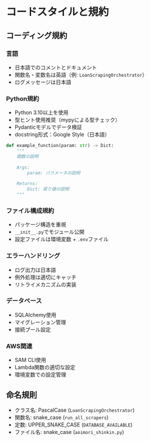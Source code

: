 # コードスタイルと規約

## コーディング規約

### 言語
- 日本語でのコメントとドキュメント
- 関数名・変数名は英語（例: `LoanScrapingOrchestrator`）
- ログメッセージは日本語

### Python規約
- Python 3.10以上を使用
- 型ヒント使用推奨（mypyによる型チェック）
- Pydanticモデルでデータ検証
- docstring形式：Google Style（日本語）

```python
def example_function(param: str) -> Dict:
    """
    関数の説明
    
    Args:
        param: パラメータの説明
        
    Returns:
        Dict: 戻り値の説明
    """
```

### ファイル構成規約
- パッケージ構造を重視
- `__init__.py`でモジュール公開
- 設定ファイルは環境変数 + `.env`ファイル

### エラーハンドリング
- ログ出力は日本語
- 例外処理は適切にキャッチ
- リトライメカニズムの実装

### データベース
- SQLAlchemy使用
- マイグレーション管理
- 接続プール設定

### AWS関連
- SAM CLI使用
- Lambda関数の適切な設定
- 環境変数での設定管理

## 命名規則
- クラス名: PascalCase (`LoanScrapingOrchestrator`)
- 関数名: snake_case (`run_all_scrapers`)
- 定数: UPPER_SNAKE_CASE (`DATABASE_AVAILABLE`)
- ファイル名: snake_case (`aoimori_shinkin.py`)